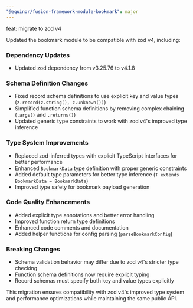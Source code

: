 ```yaml
---
"@equinor/fusion-framework-module-bookmark": major
---
```


feat: migrate to zod v4

Updated the bookmark module to be compatible with zod v4, including:

### Dependency Updates
- Updated zod dependency from v3.25.76 to v4.1.8

### Schema Definition Changes
- Fixed record schema definitions to use explicit key and value types (`z.record(z.string(), z.unknown())`)
- Simplified function schema definitions by removing complex chaining (`.args()` and `.returns()`)
- Updated generic type constraints to work with zod v4's improved type inference

### Type System Improvements
- Replaced zod-inferred types with explicit TypeScript interfaces for better performance
- Enhanced `BookmarkData` type definition with proper generic constraints
- Added default type parameters for better type inference (`T extends BookmarkData = BookmarkData`)
- Improved type safety for bookmark payload generation

### Code Quality Enhancements
- Added explicit type annotations and better error handling
- Improved function return type definitions
- Enhanced code comments and documentation
- Added helper functions for config parsing (`parseBookmarkConfig`)

### Breaking Changes
- Schema validation behavior may differ due to zod v4's stricter type checking
- Function schema definitions now require explicit typing
- Record schemas must specify both key and value types explicitly

This migration ensures compatibility with zod v4's improved type system and performance optimizations while maintaining the same public API.
